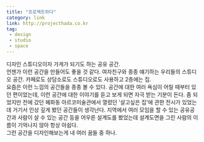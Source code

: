 ```yaml
---
title: "프로젝트하다"
category: link
link: http://projecthada.co.kr
tag:
 - design
 - studio
 - space
---
```

디자인 스튜디오이자 가게가 되기도 하는 공유 공간.  
언젠가 이런 공간을 만들어도 좋을 것 같다. 여자친구와 종종 얘기하는 우리들의 스튜디오 공간. 카페로도 상담소로도 스튜디오로도 사용하고 2층에는 집.  
요즘은 이런 느낌의 공간들을 종종 볼 수 있다. 공간에 대한 여러 욕심이 어릴 때부터 있던 편이었는데, 이런 공간에 대한 이야기를 듣고 보게 되면 자극 받는 기분이 든다. 좀 되었지만 전에 갔던 혜화동 아르코미술관에서 열렸던 '살고싶은 집'에 관한 전시가 있었는데 거기서 인상 깊게 봤던 공간들이 생각난다. 지역에서 여러 모임을 할 수 있는 공유공간과 사람이 살 수 있는 공간 등을 어우른 설계도를 봤었는데 설계도면을 그린 사람의 이름이 기억나지 않아 항상 아쉽다.  
그런 공간을 디자인해보는게 내 여러 꿈들 중 하나.
